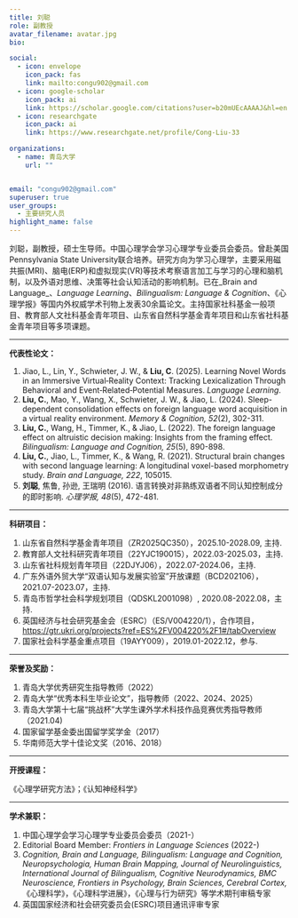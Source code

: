 ```yaml
---
title: 刘聪
role: 副教授
avatar_filename: avatar.jpg
bio: 

social:
  - icon: envelope
    icon_pack: fas
    link: mailto:congu902@gmail.com
  - icon: google-scholar
    icon_pack: ai
    link: https://scholar.google.com/citations?user=b20mUEcAAAAJ&hl=en
  - icon: researchgate
    icon_pack: ai
    link: https://www.researchgate.net/profile/Cong-Liu-33

organizations:
  - name: 青岛大学
    url: ""


email: "congu902@gmail.com"
superuser: true
user_groups:
  - 主要研究人员
highlight_name: false
---
```

   
   刘聪，副教授，硕士生导师。中国心理学会学习心理学专业委员会委员。曾赴美国Pennsylvania State University联合培养。研究方向为学习心理学，主要采用磁共振(MRI)、脑电(ERP)和虚拟现实(VR)等技术考察语言加工与学习的心理和脑机制，以及外语对思维、决策等社会认知活动的影响机制。已在_Brain and Language_、_Language Learning_、_Bilingualism: Language & Cognition_、《心理学报》等国内外权威学术刊物上发表30余篇论文。主持国家社科基金一般项目、教育部人文社科基金青年项目、山东省自然科学基金青年项目和山东省社科基金青年项目等多项课题。

---
**代表性论文：**
1. Jiao, L., Lin, Y., Schwieter, J. W., & **Liu, C**. (2025). Learning Novel Words in an Immersive Virtual‐Reality Context: Tracking Lexicalization Through Behavioral and Event‐Related‐Potential Measures. _Language Learning_.
2. **Liu, C.**, Mao, Y., Wang, X., Schwieter, J. W., & Jiao, L. (2024). Sleep-dependent consolidation effects on foreign language word acquisition in a virtual reality environment. _Memory & Cognition, 52_(2), 302-311.
3. **Liu, C.**, Wang, H., Timmer, K., & Jiao, L. (2022). The foreign language effect on altruistic decision making: Insights from the framing effect. _Bilingualism: Language and Cognition, 25_(5), 890-898.
4. **Liu, C.**, Jiao, L., Timmer, K., & Wang, R. (2021). Structural brain changes with second language learning: A longitudinal voxel-based morphometry study. _Brain and Language, 222_, 105015.
5. **刘聪**, 焦鲁, 孙逊, 王瑞明 (2016). 语言转换对非熟练双语者不同认知控制成分的即时影响. _心理学报, 48_(5), 472-481.

---
**科研项目：**
1. 山东省自然科学基金青年项目（ZR2025QC350），2025.10-2028.09, 主持.
2. 教育部人文社科研究青年项目（22YJC190015），2022.03-2025.03，主持.
3. 山东省社科规划青年项目（22DJYJ06），2022.07-2024.06，主持.
4. 广东外语外贸大学“双语认知与发展实验室”开放课题（BCD202106），2021.07-2023.07，主持.
5. 青岛市哲学社会科学规划项目（QDSKL2001098）, 2020.08-2022.08，主持.
6. 英国经济与社会研究基金会（ESRC）（ES/V004220/1），合作项目，https://gtr.ukri.org/projects?ref=ES%2FV004220%2F1#/tabOverview
7. 国家社会科学基金重点项目（19AYY009），2019.01-2022.12，参与.

---
**荣誉及奖励：**
1. 青岛大学优秀研究生指导教师（2022）
2. 青岛大学“优秀本科生毕业论文”，指导教师（2022、2024、2025）
3. 青岛大学第十七届“挑战杯”大学生课外学术科技作品竞赛优秀指导教师（2021.04)
4. 国家留学基金委出国留学奖学金（2017）
5. 华南师范大学十佳论文奖（2016、2018）

---
**开授课程：**

《心理学研究方法》；《认知神经科学》

---
**学术兼职：**
1. 中国心理学会学习心理学专业委员会委员（2021-）
2. Editorial Board Member: _Frontiers in Language Sciences_ (2022-)
3. _Cognition, Brain and Language, Bilingualism: Language and Cognition, Neuropsychologia, Human Brain Mapping, Journal of Neurolinguistics, International Journal of Bilingualism, Cognitive Neurodynamics, BMC Neuroscience, Frontiers in Psychology, Brain Sciences, Cerebral Cortex,_ 《心理科学》，《心理科学进展》，《心理与行为研究》等学术期刊审稿专家
4. 英国国家经济和社会研究委员会(ESRC)项目通讯评审专家
